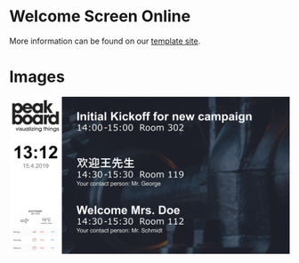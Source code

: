 # Welcome Screen Online
More information can be found on our [template site](https://templates.peakboard.com/Welcome_Screen_Online).

# Images
![Welcome Screen Online Screenshot](Welcome_Screen_Online_DE.png)